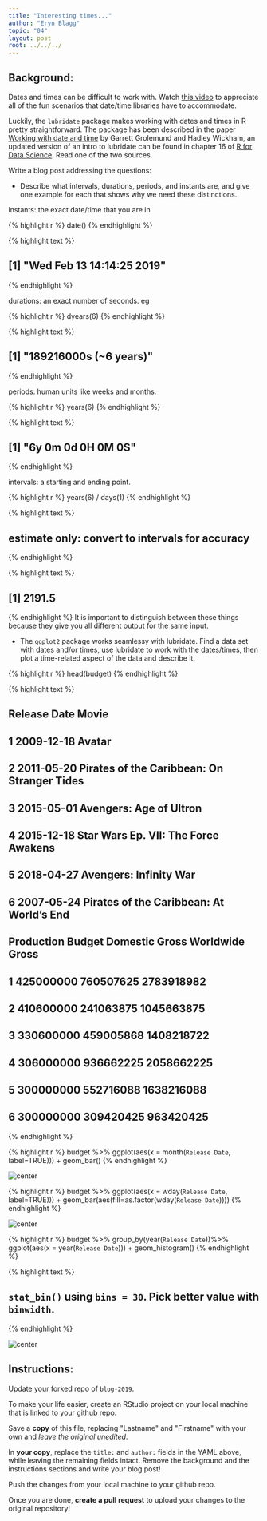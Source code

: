 ```yaml
---
title: "Interesting times..."
author: "Eryn Blagg"
topic: "04"
layout: post
root: ../../../
---
```



## Background:

Dates and times can be difficult to work with. Watch [this video](https://www.youtube.com/watch?v=-5wpm-gesOY) to appreciate all of the fun scenarios that date/time libraries have to accommodate. 

Luckily, the `lubridate` package makes working with dates and times in R pretty straightforward. The package has been described in the paper [Working with date and time](http://www.jstatsoft.org/v40/i03/) by Garrett Grolemund and Hadley Wickham, an updated version of an intro to lubridate can be found in chapter 16 of [R for Data Science](https://r4ds.had.co.nz/dates-and-times.html). Read one of the two sources.



Write a blog post addressing the questions:


- Describe what intervals, durations, periods, and instants are, and give one example for each that shows why we need these distinctions.

instants: the exact date/time that you are in

{% highlight r %}
date()
{% endhighlight %}



{% highlight text %}
## [1] "Wed Feb 13 14:14:25 2019"
{% endhighlight %}

durations: an exact number of seconds. eg 

{% highlight r %}
dyears(6)
{% endhighlight %}



{% highlight text %}
## [1] "189216000s (~6 years)"
{% endhighlight %}

periods: human units like weeks and months.

{% highlight r %}
years(6)
{% endhighlight %}



{% highlight text %}
## [1] "6y 0m 0d 0H 0M 0S"
{% endhighlight %}

intervals: a starting and ending point.

{% highlight r %}
years(6) / days(1)
{% endhighlight %}



{% highlight text %}
## estimate only: convert to intervals for accuracy
{% endhighlight %}



{% highlight text %}
## [1] 2191.5
{% endhighlight %}
It is important to distinguish between these things because they give you all different output for the same input. 

- The `ggplot2` package works seamlessy with lubridate. Find a data set with dates and/or times, use lubridate to work with the dates/times, then plot a time-related aspect of the data and describe it.  






{% highlight r %}
head(budget)
{% endhighlight %}



{% highlight text %}
##   Release Date                                       Movie
## 1   2009-12-18                                      Avatar
## 2   2011-05-20 Pirates of the Caribbean: On Stranger Tides
## 3   2015-05-01                     Avengers: Age of Ultron
## 4   2015-12-18        Star Wars Ep. VII: The Force Awakens
## 5   2018-04-27                      Avengers: Infinity War
## 6   2007-05-24    Pirates of the Caribbean: At World’s End
##   Production Budget Domestic Gross Worldwide Gross
## 1         425000000      760507625      2783918982
## 2         410600000      241063875      1045663875
## 3         330600000      459005868      1408218722
## 4         306000000      936662225      2058662225
## 5         300000000      552716088      1638216088
## 6         300000000      309420425       963420425
{% endhighlight %}



{% highlight r %}
budget %>% ggplot(aes(x = month(`Release Date`, label=TRUE))) + geom_bar()
{% endhighlight %}

![center](../figure/04/BlaggEryn/unnamed-chunk-9-1.png)






{% highlight r %}
budget %>% 
  ggplot(aes(x = wday(`Release Date`, label=TRUE))) + geom_bar(aes(fill=as.factor(wday(`Release Date`))))
{% endhighlight %}

![center](../figure/04/BlaggEryn/unnamed-chunk-10-1.png)


{% highlight r %}
budget %>% 
  group_by(year(`Release Date`))%>%
  ggplot(aes(x = year(`Release Date`))) + geom_histogram()
{% endhighlight %}



{% highlight text %}
## `stat_bin()` using `bins = 30`. Pick better value with `binwidth`.
{% endhighlight %}

![center](../figure/04/BlaggEryn/unnamed-chunk-11-1.png)


## Instructions:
Update your forked repo of `blog-2019`. 

To make your life easier, create an RStudio project on your local machine that is linked to your github repo. 

Save a **copy** of this file, replacing "Lastname" and "Firstname" with your own and *leave the original unedited*.

In **your copy**, replace the `title:` and `author:` fields in the YAML above, while leaving the remaining fields intact. Remove the background and the instructions sections and write your blog post!

Push the changes from your local machine to your github repo. 

Once you are done, **create a pull request** to upload your changes to the original repository!

